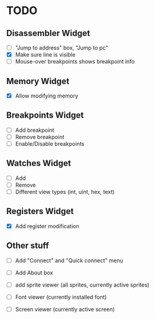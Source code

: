 # TODO

## Disassembler Widget
- [ ] "Jump to address" box, "Jump to pc"
- [X] Make sure line is visible
- [ ] Mouse-over breakpoints shows breakpoint info

## Memory Widget
- [X] Allow modifying memory

## Breakpoints Widget
- [ ] Add breakpoint
- [ ] Remove breakpoint
- [ ] Enable/Disable breakpoints

## Watches Widget
- [ ] Add
- [ ] Remove
- [ ] Different view types (int, uint, hex, text)

## Registers Widget
- [X] Add register modification

## Other stuff
- [ ] Add "Connect" and "Quick connect" menu
- [ ] Add About box
- [ ] add sprite viewer (all sprites, currently active sprites)
- [ ] Font viewer (currently installed font)
- [ ] Screen viewer (currently active screen)
  
